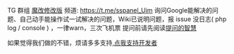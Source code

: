 TG 群组 [魔改修改版](https://t.me/joinchat/GQehSEV7LEU3AmRYKQqDVw)
频道: https://t.me/sspanel_Uim 
询问Google能解决的问题、自己动手能操作试一试解决的问题，Wiki已说明问题，报 issue 没日志( php log / console ) ，一律warn，三次飞机票 提问前请先阅读[提问的智慧](https://github.com/FredWe/How-To-Ask-Questions-The-Smart-Way/blob/master/README-zh_CN.md)

如果觉得我们做的不错，烦请多多支持,[点我支持开发者](https://github.com/NimaQu/ss-panel-v3-mod_UIM#%E5%85%B3%E4%BA%8E%E6%8D%90%E8%B5%A0)